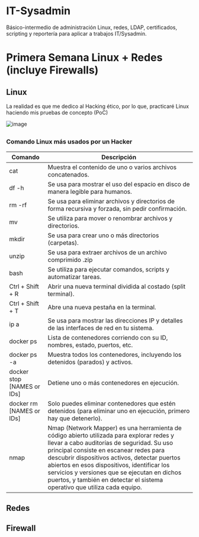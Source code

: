 # IT-Sysadmin
Básico-intermedio de administración Linux, redes, LDAP, certificados, scripting y reportería para aplicar a trabajos IT/Sysadmin.

# Primera Semana Linux + Redes (incluye Firewalls)
## Linux
La realidad es que me dedico al Hacking ético, por lo que, practicaré Linux haciendo mis pruebas de concepto (PoC)

![image](https://github.com/user-attachments/assets/fde315b9-638e-4af8-939a-a3004edf8858)
##
### Comando Linux más usados por un Hacker
|Comando  |Descripción  |
|---------|-------------|
|cat      |Muestra el contenido de uno o varios archivos concatenados.|
|df -h    |Se usa para mostrar el uso del espacio en disco de manera legible para humanos.|
|rm -rf   |Se usa para eliminar archivos y directorios de forma recursiva y forzada, sin pedir confirmación.|
|mv       |Se utiliza para mover o renombrar archivos y directorios.|  
|mkdir    |Se usa para crear uno o más directorios (carpetas).|
|unzip    |Se usa para extraer archivos de un archivo comprimido .zip|
|bash     |Se utiliza para ejecutar comandos, scripts y automatizar tareas.|
|Ctrl + Shift + R         |Abrir una nueva terminal dividida al costado (split terminal).
|Ctrl + Shift + T         |Abre una nueva pestaña en la terminal.
|ip a    |Se usa para mostrar las direcciones IP y detalles de las interfaces de red en tu sistema.
|docker ps   |Lista de contenedores corriendo con su ID, nombres, estado, puertos, etc.|
|docker ps -a |Muestra todos los contenedores, incluyendo los detenidos (parados) y activos.|
|docker stop [NAMES or IDs] |Detiene uno o más contenedores en ejecución.|
|docker rm [NAMES or IDs] |Solo puedes eliminar contenedores que estén detenidos (para eliminar uno en ejecución, primero hay que detenerlo).|
|nmap|Nmap (Network Mapper) es una herramienta de código abierto utilizada para explorar redes y llevar a cabo auditorías de seguridad. Su uso principal consiste en escanear redes para descubrir dispositivos activos, detectar puertos abiertos en esos dispositivos, identificar los servicios y versiones que se ejecutan en dichos puertos, y también en detectar el sistema operativo que utiliza cada equipo.|

## Redes

## Firewall
